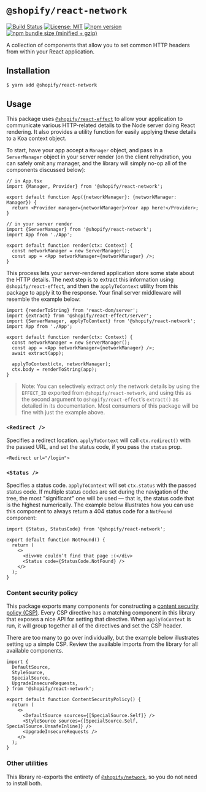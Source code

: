 # `@shopify/react-network`

[![Build Status](https://travis-ci.org/Shopify/quilt.svg?branch=master)](https://travis-ci.org/Shopify/quilt)
[![License: MIT](https://img.shields.io/badge/License-MIT-green.svg)](LICENSE.md) [![npm version](https://badge.fury.io/js/%40shopify%2Freact-network.svg)](https://badge.fury.io/js/%40shopify%2Freact-network.svg) [![npm bundle size (minified + gzip)](https://img.shields.io/bundlephobia/minzip/@shopify/react-network.svg)](https://img.shields.io/bundlephobia/minzip/@shopify/react-network.svg)

A collection of components that allow you to set common HTTP headers from within your React application.

## Installation

```bash
$ yarn add @shopify/react-network
```

## Usage

This package uses [`@shopify/react-effect`](https://github.com/Shopify/quilt/tree/master/packages/react-effect) to allow your application to communicate various HTTP-related details to the Node server doing React rendering. It also provides a utility function for easily applying these details to a Koa context object.

To start, have your app accept a `Manager` object, and pass in a `ServerManager` object in your server render (on the client rehydration, you can safely omit any manager, and the library will simply no-op all of the components discussed below):

```tsx
// in App.tsx
import {Manager, Provider} from '@shopify/react-network';

export default function App({networkManager}: {networkManager: Manager}) {
  return <Provider manager={networkManager}>Your app here!</Provider>;
}

// in your server render
import {ServerManager} from '@shopify/react-network';
import App from './App';

export default function render(ctx: Context) {
  const networkManager = new ServerManager();
  const app = <App networkManager={networkManager} />;
}
```

This process lets your server-rendered application store some state about the HTTP details. The next step is to extract this information using `@shopify/react-effect`, and then the `applyToContext` utility from this package to apply it to the response. Your final server middleware will resemble the example below:

```tsx
import {renderToString} from 'react-dom/server';
import {extract} from '@shopify/react-effect/server';
import {ServerManager, applyToContext} from '@shopify/react-network';
import App from './App';

export default function render(ctx: Context) {
  const networkManager = new ServerManager();
  const app = <App networkManager={networkManager} />;
  await extract(app);

  applyToContext(ctx, networkManager);
  ctx.body = renderToString(app);
}
```

> Note: You can selectively extract _only_ the network details by using the `EFFECT_ID` exported from `@shopify/react-network`, and using this as the second argument to `@shopify/react-effect`’s `extract()` as detailed in its documentation. Most consumers of this package will be fine with just the example above.

### `<Redirect />`

Specifies a redirect location. `applyToContext` will call `ctx.redirect()` with the passed URL, and set the status code, if you pass the `status` prop.

```tsx
<Redirect url="/login">
```

### `<Status />`

Specifies a status code. `applyToContext` will set `ctx.status` with the passed status code. If multiple status codes are set during the navigation of the tree, the most "significant" one will be used — that is, the status code that is the highest numerically. The example below illustrates how you can use this component to always return a 404 status code for a `NotFound` component:

```tsx
import {Status, StatusCode} from '@shopify/react-network';

export default function NotFound() {
  return (
    <>
      <div>We couldn’t find that page :(</div>
      <Status code={StatusCode.NotFound} />
    </>
  );
}
```

### Content security policy

This package exports many components for constructing a [content security policy (CSP)](https://developer.mozilla.org/en-US/docs/Web/HTTP/Headers/Content-Security-Policy). Every CSP directive has a matching component in this library that exposes a nice API for setting that directive. When `applyToContext` is run, it will group together all of the directives and set the CSP header.

There are too many to go over individually, but the example below illustrates setting up a simple CSP. Review the available imports from the library for all available components.

```tsx
import {
  DefaultSource,
  StyleSource,
  SpecialSource,
  UpgradeInsecureRequests,
} from '@shopify/react-network';

export default function ContentSecurityPolicy() {
  return (
    <>
      <DefaultSource sources={[SpecialSource.Self]} />
      <StyleSource sources={[SpecialSource.Self, SpecialSource.UnsafeInline]} />
      <UpgradeInsecureRequests />
    </>
  );
}
```

### Other utilities

This library re-exports the entirety of [`@shopify/network`](https://github.com/Shopify/quilt/tree/master/packages/network), so you do not need to install both.
